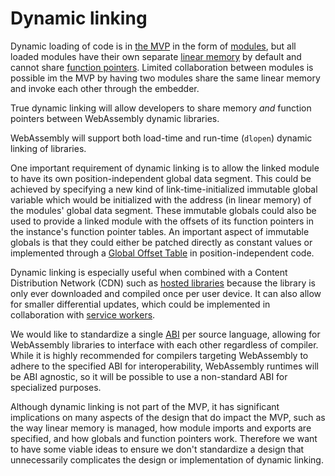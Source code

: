 # Dynamic linking

Dynamic loading of code is in [the MVP](MVP.md) in the form of
[modules](Modules.md), but all loaded modules have their own separate
[linear memory](AstSemantics.md#linear-memory) by default and cannot share
[function pointers](AstSemantics.md#calls). Limited collaboration between
modules is possible im the MVP by having two modules share the same linear
memory and invoke each other through the embedder.

True dynamic linking will allow developers to share memory *and* function
pointers between WebAssembly dynamic libraries.

WebAssembly will support both load-time and run-time (`dlopen`) dynamic linking
of libraries.

One important requirement of dynamic linking is to allow the linked module
to have its own position-independent global data segment. This could be achieved
by specifying a new kind of link-time-initialized immutable global variable
which would be initialized with the address (in linear memory) of the modules'
global data segment. These immutable globals could also be used to provide
a linked module with the offsets of its function pointers in the instance's
function pointer tables. An important aspect of immutable globals is that they
could either be patched directly as constant values or implemented through a
[Global Offset Table](https://en.wikipedia.org/wiki/Position-independent_code)
in position-independent code.

Dynamic linking is especially useful when combined with a Content Distribution
Network (CDN) such as [hosted libraries][] because the library is only ever
downloaded and compiled once per user device. It can also allow for smaller
differential updates, which could be implemented in collaboration with
[service workers][].

We would like to standardize a single [ABI][] per source language, allowing for
WebAssembly libraries to interface with each other regardless of compiler. While
it is highly recommended for compilers targeting WebAssembly to adhere to the
specified ABI for interoperability, WebAssembly runtimes will be ABI agnostic,
so it will be possible to use a non-standard ABI for specialized purposes.

Although dynamic linking is not part of the MVP, it has significant implications
on many aspects of the design that do impact the MVP, such as the way linear
memory is managed, how module imports and exports are specified, and how globals
and function pointers work.  Therefore we want to have some viable ideas to
ensure we don't standardize a design that unnecessarily complicates the design
or implementation of dynamic linking.

  [hosted libraries]: https://developers.google.com/speed/libraries/
  [service workers]: https://www.w3.org/TR/service-workers/
  [ABI]: https://en.wikipedia.org/wiki/Application_binary_interface
